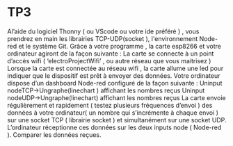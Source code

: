 # TP3
Al’aide du logiciel Thonny ( ou VScode ou votre ide préféré ) , 
vous prendrez en main les librairies TCP-UDP(socket ), 
l'environnement Node-red et le système Git.
Grâce à votre programme , la carte esp8266 et votre ordinateur agiront de la façon suivante :
La carte se connecte à un point d’accès wifi ( ‘electroProjectWifi’ , ou autre réseau que vous maitrisez )
Lorsque la carte est connectée au réseau wifi , 
la carte allume une led pour indiquer que le dispositif est prêt à envoyer des données.
Votre ordinateur dispose d’un dashboard Node-red configuré de la façon suivante :
Uninput nodeTCP→Ungraphe(linechart ) affichant les nombres reçus
Uninput nodeUDP→Ungraphe(linechart) affichant les nombres reçus
La carte envoie régulièrement et rapidement ( testez plusieurs fréquences d’envoi ) 
des données à votre ordinateur( un nombre qui s’incrémente à chaque envoi ) 
sur une socket TCP ( librairie socket ) et simultanément sur une socket UDP.
L’ordinateur réceptionne ces données sur les deux inputs node ( Node-red ).
Comparer les données reçues.